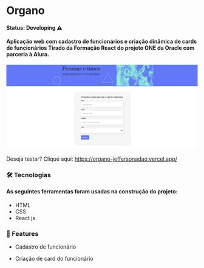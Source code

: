 <h1>Organo</h1>  

#### Status: Developing ⚠️

#### Aplicação web com cadastro de funcionários e criação dinâmica de cards de funcionários Tirado da Formação React do projeto ONE da Oracle com parceria à Alura.


<img src="/public/imagens/print.png">


Deseja testar? Clique aqui: https://organo-jeffersonadao.vercel.app/

### 🛠 Tecnologias

#### As seguintes ferramentas foram usadas na construção do projeto:

+ HTML
+ CSS
+ React js


### 🏁 Features

 + Cadastro de funcionário
 
 + Criação de card do funcionário
 
